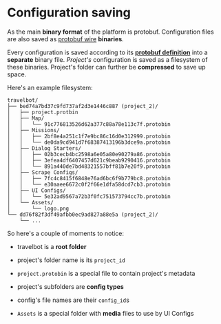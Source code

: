 # Configuration saving

As the main **binary format** of the platform is protobuf. Configuration files are also saved as [protobuf wire](https://protobuf.dev/programming-guides/encoding/) **binaries**.

Every configuration is saved according to its [**protobuf definition**](https://buf.build/seven-1/travelbot) into a **separate** binary file. _Project's_ configuration is saved as a filesystem of these binaries. Project's folder can further be **compressed** to save up space.

Here's an example filesystem:

```filesystem
travelbot/
├── bed74a7bd37c9fd737af2d3e1446c887 (project_2)/
│   ├── project.protbin
│   ├── Map/
│   │   └── 91c776813526d62a377c88a78e113c7f.protobin
│   ├── Missions/
│   │   ├── 2bf8e4a251c1f7e9bc86c16d0e312999.protobin
│   │   └── de0da9cd941d7f68387413196b3dce9a.protobin
│   ├── Dialog Starters/
│   │   ├── 02b3cecb4bc2598a6e05a80e90279a86.protobin
│   │   ├── 3efea4df6407457d621c9beab9290416.protobin
│   │   └── 891a440de7bd48321557bff81b7e20f9.protobin
│   ├── Scrape Configs/
│   │   ├── 7fc4c8415f6848e76ad6bc6f9b779bc8.protobin
│   │   └── e30aaee6672c0f2f66e1dfa58dcd7cb3.protobin
│   ├── UI Configs/
│   │   └── 5e32ad9567a72b3f0fc751573794cc7b.protobin
│   └── Assets/
│       └── logo.png
└── dd76f82f3df49afbb0ec9ad827a88e5a (project_2)/
    └── ...
```

<!-- Use this website https://tree.nathanfriend.io/?s=(%27options!(%27fancy!true~fullPath!false~trailingSlash!true~rootDot!false)~J(%27J%27travelbotFbed74a7bd37c9fd737af2d3e1446c887E*L.HtNMap*B91c776813526d62a377c88a78e113c7f-MissionK2bf8e4a251c1f7e9bc86c16d0e312999Ode0da9cd941d7f68387413196b3dce9a-Dialog%20StarterK02b3cecb4bc2598a6e05a80e90279a86O3efea4df6407457d621c9beab9290416O891a440de7bd48321557bff81b7e20f9-ScrapeG7fc4c8415f6848e76ad6bc6f9b779bc8Oe30aaee6672c0f2f66e1dfa58dcd7cb3-UIG5e32ad9567a72b3f0fc751573794cc7b-AssetKlogo.pngFdd76f82f3df49afbb0ec9ad827a88e5aEF%20...%27)~version!%271%27)*FB-.HtoNB%20%20E%20%7BL_2%7DF%5CnBG%20ConfigKHproJsource!Ks*BLHjectNbin*O-B%01ONLKJHGFEB-* to generate filesystem. -->

So here's a couple of moments to notice:

- travelbot is a **root folder**

- project's folder name is its `project_id`

- `project.protobin` is a special file to contain project's metadata

- project's subfolders are **config types**

- config's file names are their `config_id`s

- `Assets` is a special folder with **media** files to use by UI Configs
